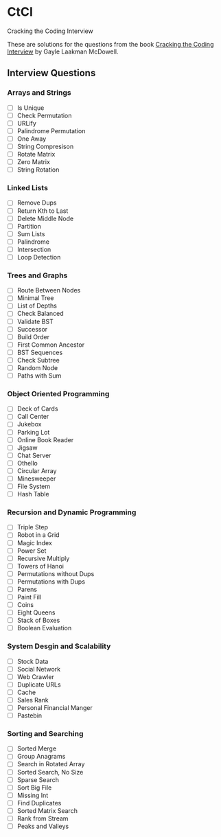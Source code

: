 # CtCI
Cracking the Coding Interview

These are solutions for the questions from the book [Cracking the Coding Interview](http://www.crackingthecodinginterview.com/) by Gayle Laakman McDowell.

## Interview Questions

### Arrays and Strings
- [ ] Is Unique
- [ ] Check Permutation
- [ ] URLify
- [ ] Palindrome Permutation
- [ ] One Away
- [ ] String Compresison
- [ ] Rotate Matrix
- [ ] Zero Matrix
- [ ] String Rotation

### Linked Lists
- [ ] Remove Dups
- [ ] Return Kth to Last
- [ ] Delete Middle Node
- [ ] Partition
- [ ] Sum Lists
- [ ] Palindrome
- [ ] Intersection
- [ ] Loop Detection

### Trees and Graphs
- [ ] Route Between Nodes
- [ ] Minimal Tree
- [ ] List of Depths
- [ ] Check Balanced
- [ ] Validate BST
- [ ] Successor
- [ ] Build Order
- [ ] First Common Ancestor
- [ ] BST Sequences
- [ ] Check Subtree
- [ ] Random Node
- [ ] Paths with Sum

### Object Oriented Programming
- [ ] Deck of Cards
- [ ] Call Center
- [ ] Jukebox
- [ ] Parking Lot
- [ ] Online Book Reader
- [ ] Jigsaw
- [ ] Chat Server
- [ ] Othello
- [ ] Circular Array
- [ ] Minesweeper
- [ ] File System
- [ ] Hash Table

### Recursion and Dynamic Programming
- [ ] Triple Step
- [ ] Robot in a Grid
- [ ] Magic Index
- [ ] Power Set
- [ ] Recursive Multiply
- [ ] Towers of Hanoi
- [ ] Permutations without Dups
- [ ] Permutations with Dups
- [ ] Parens
- [ ] Paint Fill
- [ ] Coins
- [ ] Eight Queens
- [ ] Stack of Boxes
- [ ] Boolean Evaluation

### System Desgin and Scalability
- [ ] Stock Data
- [ ] Social Network
- [ ] Web Crawler
- [ ] Duplicate URLs
- [ ] Cache
- [ ] Sales Rank
- [ ] Personal Financial Manger
- [ ] Pastebin

### Sorting and Searching
- [ ] Sorted Merge
- [ ] Group Anagrams
- [ ] Search in Rotated Array
- [ ] Sorted Search, No Size
- [ ] Sparse Search
- [ ] Sort Big File
- [ ] Missing Int
- [ ] Find Duplicates
- [ ] Sorted Matrix Search
- [ ] Rank from Stream
- [ ] Peaks and Valleys

